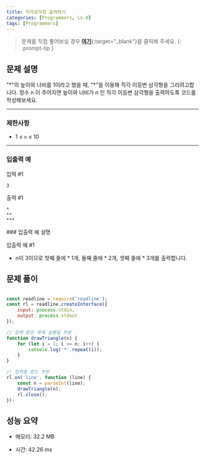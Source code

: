 ```yaml
---
title: 직각삼각형 출력하기
categories: [Programmers, Lv.0]
tags: [Programmers]
---
```


> 문제를 직접 풀어보실 경우 [**여기**](https://school.programmers.co.kr/learn/courses/30/lessons/120823){:target="_blank"}를 클릭해 주세요.
{: .prompt-tip }

## 문제 설명

<p>"*"의 높이와 너비를 1이라고 했을 때, "*"을 이용해 직각 이등변 삼각형을 그리려고합니다.  정수 n 이 주어지면 높이와 너비가 n 인 직각 이등변 삼각형을 출력하도록 코드를 작성해보세요.</p>

<hr>

### 제한사항

<ul>
<li>1 ≤ <code>n</code> ≤ 10</li>
</ul>

<hr>

### 입출력 예

<p>입력 #1</p>
<div class="highlight"><pre class="codehilite"><code>3
</code></pre></div>
<p>출력 #1</p>
<div class="highlight"><pre class="codehilite"><code>*
**
***
</code></pre></div>
### 입출력 예 설명

<p>입출력 예 #1</p>

<ul>
<li>n이 3이므로 첫째 줄에 * 1개, 둘째 줄에 * 2개, 셋째 줄에 * 3개를 출력합니다.</li>
</ul>


## 문제 풀이

```js

const readline = require('readline');
const rl = readline.createInterface({
    input: process.stdin,
    output: process.stdout
});

// 입력 받은 후에 실행될 부분
function drawTriangle(n) {
    for (let i = 1; i <= n; i++) {
        console.log('*'.repeat(i));
    }
}

// 입력을 받는 부분
rl.on('line', function (line) {
    const n = parseInt(line);
    drawTriangle(n);
    rl.close();
});

```

## 성능 요약

- 메모리: 32.2 MB

- 시간: 42.26 ms

